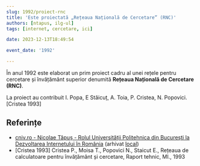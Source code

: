 ```yaml
---
slug: 1992/proiect-rnc
title: 'Este proiectată „Rețeaua Națională de Cercetare” (RNC)'
authors: [ntapus, ilg-ul]
tags: [internet, cercetare, ici]

date: 2023-12-13T18:49:54

event_date: '1992'

---
```


În anul 1992 este elaborat un prim proiect cadru al unei rețele pentru
cercetare și învățământ superior denumită
**Rețeaua Națională de Cercetare (RNC)**.

<!-- truncate -->

La proiect au contribuit I. Popa, E Stăicuț, A. Toia, P. Cristea, N. Popovici.
[Cristea 1993]

## Referințe

- [cniv.ro - Nicolae Tăpuș - Rolul Universității Politehnica din București la Dezvoltarea Internetului în România](https://cniv.ro/documents/26/CNIV_Volum_Aniversar_2023_-_Versiune_Online_DPxioQg.pdf) (arhivat [local](https://cronica-it.github.io/arhiva/))
- [Cristea 1993] Cristea P., Moisa T., Popovici N., Staicut E., Rețeaua de calculatoare pentru învățământ și cercetare, Raport tehnic, MI., 1993

